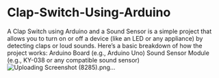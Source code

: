 # Clap-Switch-Using-Arduino
A Clap Switch using Arduino and a Sound Sensor is a simple project that allows you to turn on or off a device (like an LED or any appliance) by detecting claps or loud sounds. Here’s a basic breakdown of how the project works:
Arduino Board (e.g., Arduino Uno)
Sound Sensor Module (e.g., KY-038 or any compatible sound sensor)
![Uploading Screenshot (8285).png…]()
